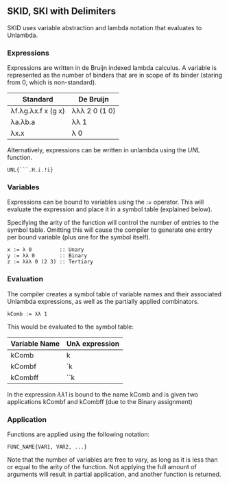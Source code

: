 ## SKID, SKI with Delimiters

SKID uses variable abstraction and lambda notation that evaluates to Unlambda.

### Expressions

Expressions are written in de Bruijn indexed lambda calculus. A variable is represented as the number of binders that are in scope of its binder (staring from 0, which is non-standard).

| Standard           | De Bruijn     |
|--------------------|---------------|
| λf.λg.λx.f x (g x) | λλλ 2 0 (1 0) |
| λa.λb.a            | λλ 1          |
| λx.x               | λ 0           |

Alternatively, expressions can be written in unlambda using the _UNL_ function.

```
UNL{```.H.i.!i}
```

### Variables

Expressions can be bound to variables using the _:=_ operator. This will evaluate the expression and place it in a symbol table (explained below). 

Specifying the arity of the function will control the number of entries to the symbol table.
Omitting this will cause the compiler to generate one entry per bound variable (plus one for the symbol itself).

```
x := λ 0         :: Unary
y := λλ 0        :: Binary
z := λλλ 0 (2 3) :: Tertiary
```

### Evaluation

The compiler creates a symbol table of variable names and their associated Unlambda expressions, as well as the partially applied combinators.

```
kComb := λλ 1
```

This would be evaluated to the symbol table:

| Variable Name | Unλ expression |
|---------------|----------------|
| kComb         | k              |
| kCombf        | \`k            |
| kCombff       | \`\`k          |

In the expression _λλ1_ is bound to the name kComb and is given two applications kCombf and kCombff (due to the Binary assignment)

### Application

Functions are applied using the following notation:

```
FUNC_NAME{VAR1, VAR2, ...}
```

Note that the number of variables are free to vary, as long as it is less than or equal to the arity of the function.
Not applying the full amount of arguments will result in partial application, and another function is returned.

